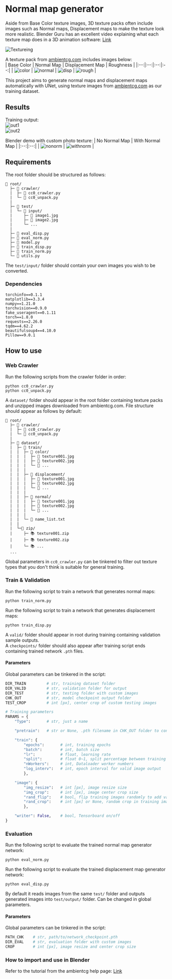 # Normal map generator
Aside from Base Color texture images, 3D texture packs often include images such as Normal maps, Displacement maps to make the texture look more realistic. Blender Guru has an excellent video explaining what each texture map does in a 3D animation software: [Link](https://www.blenderguru.com/tutorials/basics-realistic-texturing) 

![Textureing](https://images.squarespace-cdn.com/content/v1/58586fa5ebbd1a60e7d76d3e/1494407035745-K9TK8VNTL62E3J98RCU5/image-asset.jpeg?format=400w)

A texture pack from [ambientcg.com](https://ambientcg.com/) includes images below:  
| Base Color | Normal Map | Displacement Map | Roughness |
|:--:|:--:|:--:|:--:|
| ![color](https://github.com/yuchen071/Normal-map-generator/blob/main/.readme_docs/brick_texture/color.jpg) | ![normal](https://github.com/yuchen071/Normal-map-generator/blob/main/.readme_docs/brick_texture/normal.jpg) | ![disp](https://github.com/yuchen071/Normal-map-generator/blob/main/.readme_docs/brick_texture/displacement.jpg) | ![rough](https://github.com/yuchen071/Normal-map-generator/blob/main/.readme_docs/brick_texture/roughness.jpg) |

This project aims to generate normal maps and displacement maps automatically with UNet, using texture images from [ambientcg.com](https://ambientcg.com/) as our training dataset.

## Results
Training output:  
![out1](https://github.com/yuchen071/Normal-map-generator/blob/main/.readme_docs/results/output1.png)  
![out2](https://github.com/yuchen071/Normal-map-generator/blob/main/.readme_docs/results/output2.png)

Blender demo with custom photo texture:
| No Normal Map | With Normal Map |
|:--:|:--:|
| ![nonorm](https://github.com/yuchen071/Normal-map-generator/blob/main/.readme_docs/results/nonormal.gif) | ![withnorm](https://github.com/yuchen071/Normal-map-generator/blob/main/.readme_docs/results/withnormal.gif) |

## Requirements
The root folder should be structured as follows:
```
📁 root/
  ├─ 📁 crawler/
  |  ├─ 📄 cc0_crawler.py
  |  └─ 📄 cc0_unpack.py
  |
  ├─ 📁 test/
  |  └─ 📁 input/
  |     ├─ 🎨 image1.jpg
  |     ├─ 🎨 image2.jpg
  |     └─ ...
  |
  ├─ 📄 eval_disp.py
  ├─ 📄 eval_norm.py
  ├─ 📄 model.py
  ├─ 📄 train_disp.py
  ├─ 📄 train_norm.py
  └─ 📄 utils.py
```

The `test/input/` folder should contain your own images you wish to be converted.

### Dependencies
```
torchinfo==0.1.1
matplotlib==3.3.4
numpy==1.21.0
torchvision==0.9.0
fake_useragent==0.1.11
torch==1.8.0
requests==2.26.0
tqdm==4.62.2
beautifulsoup4==4.10.0
Pillow==9.0.1
```

## How to use
### Web Crawler
Run the following scripts from the crawler folder in order:
```
python cc0_crawler.py
python cc0_unpack.py
```
A `dataset/` folder should appear in the root folder containing texture packs and unzipped images downloaded from ambientcg.com. File structure should appear as follows by default:
```
📁 root/
  ├─ 📁 crawler/
  |  ├─ 📄 cc0_crawler.py
  |  └─ 📄 cc0_unpack.py
  |
  ├─ 📁 dataset/
  |  ├─ 📁 train/
  |  |  ├─ 📁 color/
  |  |  |  ├─ 🎨 texture001.jpg
  |  |  |  ├─ 🎨 texture002.jpg
  |  |  |  └─ 🎨 ...
  |  |  |
  |  |  ├─ 📁 displacement/
  |  |  |  ├─ 🎨 texture001.jpg
  |  |  |  ├─ 🎨 texture002.jpg
  |  |  |  └─ 🎨 ...
  |  |  |
  |  |  ├─ 📁 normal/
  |  |  |  ├─ 🎨 texture001.jpg
  |  |  |  ├─ 🎨 texture002.jpg
  |  |  |  └─ 🎨 ...
  |  |  |
  |  |  └─ 📝 name_list.txt
  |  |
  |  └─📁 zip/
  |     ├─ 📚 texture001.zip
  |     ├─ 📚 texture002.zip
  |     └─ 📚 ...
  ...
```
Global parameters in `cc0_crawler.py` can be tinkered to filter out texture types that you don't think is suitable for general training.

### Train & Validation
Run the following script to train a network that generates normal maps:
```
python train_norm.py
```
Run the following script to train a network that generates displacement maps:
```
python train_disp.py
```
A `valid/` folder should appear in root during training containing validation sample outputs.  
A `checkpoints/` folder should also appear after training script ends containing trained network `.pth` files.

#### Parameters
Global parameters can be tinkered in the script:  
```python
DIR_TRAIN         # str, training dataset folder
DIR_VALID         # str, validation folder for output
DIR_TEST          # str, testing folder with custom images
CHK_OUT           # str, model checkpoint output folder
TEST_CROP         # int [px], center crop of custom testing images

# Training parameters
PARAMS = {
    "Type":       # str, just a name

    "pretrain":   # str or None, .pth filename in CHK_OUT folder to continue training, change to None to train from scratch

    "train": {
        "epochs":       # int, training epochs
        "batch":        # int, batch size
        "lr":           # float, learning rate
        "split":        # float 0~1, split percentage between training and validation dataset
        "nWorkers":     # int, Dataloader worker numbers
        "log_interv":   # int, epoch interval for valid image output
        },

    "image": {
        "img_resize":   # int [px], image resize size
        "img_crop":     # int [px], image center crop size
        "rand_flip":    # bool, flip training images randomly to add variation
        "rand_crop":    # int [px] or None, random crop in training image to add variation
        },

    "writer": False,    # bool, Tensorboard on/off
}
```

### Evaluation
Run the following script to evaluate the trained normal map generator network:
```
python eval_norm.py
```
Run the following script to evaluate the trained displacement map generator network:
```
python eval_disp.py
```
By default it reads images from the same `test/` folder and outputs generated images into `test/output/` folder. Can be changed in global parameters.
#### Parameters
Global parameters can be tinkered in the script:  
```python
PATH_CHK    # str, path/to/network_checkpoint.pth
DIR_EVAL    # str, evaluation folder with custom images
CROP        # int [px], image resize and center crop size
```

### How to import and use in Blender
Refer to the tutorial from the ambientcg help page: [Link](https://docs.ambientcg.com/books/using-the-assets/page/pbr-materials-in-blender)



